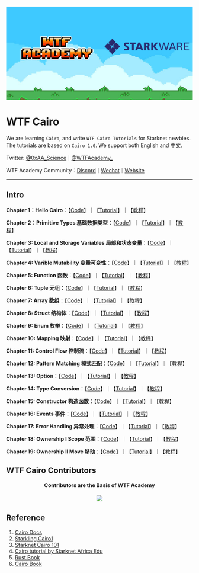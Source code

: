 ![](./img/wtfcairo_banner.png)

# WTF Cairo
We are learning `Cairo`, and write `WTF Cairo Tutorials` for Starknet newbies. The tutorials are based on `Cairo 1.0`. We support both English and 中文.

Twitter: [@0xAA_Science](https://twitter.com/0xAA_Science)｜[@WTFAcademy_](https://twitter.com/WTFAcademy_)

WTF Academy Community：[Discord](https://discord.wtf.academy)｜[Wechat](https://docs.google.com/forms/d/e/1FAIpQLSe4KGT8Sh6sJ7hedQRuIYirOoZK_85miz3dw7vA1-YjodgJ-A/viewform?usp=sf_link)｜[Website](https://wtf.academy)


---

## Intro
**Chapter 1：Hello Cairo**：【[Code](https://github.com/WTFAcademy/WTF-Cairo/blob/main/01_HelloCairo)】｜【[Tutorial](https://github.com/WTFAcademy/WTF-Cairo/blob/main/01_HelloCairo/readme.md)】｜【[教程](https://github.com/WTFAcademy/WTF-Cairo/blob/main/01_HelloCairo/readme_cn.md)】

**Chapter 2：Primitive Types 基础数据类型**：【[Code](https://github.com/WTFAcademy/WTF-Cairo/blob/main/02_PrimitiveTypes)】｜【[Tutorial](https://github.com/WTFAcademy/WTF-Cairo/blob/main/02_PrimitiveTypes/readme.md)】｜【[教程](https://github.com/WTFAcademy/WTF-Cairo/blob/main/02_PrimitiveTypes/readme_cn.md)】


**Chapter 3: Local and Storage Variables 局部和状态变量**：【[Code](https://github.com/WTFAcademy/WTF-Cairo/blob/main/03_Variables)】｜【[Tutorial](https://github.com/WTFAcademy/WTF-Cairo/blob/main/03_Variables/readme.md)】｜【[教程](https://github.com/WTFAcademy/WTF-Cairo/blob/main/03_Variables/readme_cn.md)】

**Chapter 4: Varible Mutability 变量可变性**：【[Code](https://github.com/WTFAcademy/WTF-Cairo/blob/main/04_Mutability)】｜【[Tutorial](https://github.com/WTFAcademy/WTF-Cairo/blob/main/04_Mutability/readme.md)】｜【[教程](https://github.com/WTFAcademy/WTF-Cairo/blob/main/04_Mutability/readme_cn.md)】

**Chapter 5: Function 函数**：【[Code](https://github.com/WTFAcademy/WTF-Cairo/blob/main/05_Function)】｜【[Tutorial](https://github.com/WTFAcademy/WTF-Cairo/blob/main/05_Function/readme.md)】｜【[教程](https://github.com/WTFAcademy/WTF-Cairo/blob/main/05_Function/readme_cn.md)】

**Chapter 6: Tuple 元组**：【[Code](https://github.com/WTFAcademy/WTF-Cairo/blob/main/06_Tuple)】｜【[Tutorial](https://github.com/WTFAcademy/WTF-Cairo/blob/main/06_Tuple/readme.md)】｜【[教程](https://github.com/WTFAcademy/WTF-Cairo/blob/main/06_Tuple/readme_cn.md)】

**Chapter 7: Array 数组**：【[Code](https://github.com/WTFAcademy/WTF-Cairo/blob/main/07_Array)】｜【[Tutorial](https://github.com/WTFAcademy/WTF-Cairo/blob/main/07_Array/readme.md)】｜【[教程](https://github.com/WTFAcademy/WTF-Cairo/blob/main/07_Array/readme_cn.md)】

**Chapter 8: Struct 结构体**：【[Code](https://github.com/WTFAcademy/WTF-Cairo/blob/main/08_Struct)】｜【[Tutorial](https://github.com/WTFAcademy/WTF-Cairo/blob/main/08_Struct/readme.md)】｜【[教程](https://github.com/WTFAcademy/WTF-Cairo/blob/main/08_Struct/readme_cn.md)】

**Chapter 9: Enum 枚举**：【[Code](https://github.com/WTFAcademy/WTF-Cairo/blob/main/09_Enum)】｜【[Tutorial](https://github.com/WTFAcademy/WTF-Cairo/blob/main/09_Enum/readme.md)】｜【[教程](https://github.com/WTFAcademy/WTF-Cairo/blob/main/09_Enum/readme_cn.md)】

**Chapter 10: Mapping 映射**：【[Code](https://github.com/WTFAcademy/WTF-Cairo/blob/main/10_Mapping)】｜【[Tutorial](https://github.com/WTFAcademy/WTF-Cairo/blob/main/10_Mapping/readme.md)】｜【[教程](https://github.com/WTFAcademy/WTF-Cairo/blob/main/10_Mapping/readme_cn.md)】

**Chapter 11: Control Flow 控制流**：【[Code](https://github.com/WTFAcademy/WTF-Cairo/blob/main/11_ControlFlow)】｜【[Tutorial](https://github.com/WTFAcademy/WTF-Cairo/blob/main/11_ControlFlow/readme.md)】｜【[教程](https://github.com/WTFAcademy/WTF-Cairo/blob/main/11_ControlFlow/readme_cn.md)】

**Chapter 12: Pattern Matching 模式匹配**：【[Code](https://github.com/WTFAcademy/WTF-Cairo/blob/main/12_PatternMatching)】｜【[Tutorial](https://github.com/WTFAcademy/WTF-Cairo/blob/main/12_PatternMatching/readme.md)】｜【[教程](https://github.com/WTFAcademy/WTF-Cairo/blob/main/12_PatternMatching/readme_cn.md)】

**Chapter 13: Option**：【[Code](https://github.com/WTFAcademy/WTF-Cairo/blob/main/13_Option)】｜【[Tutorial](https://github.com/WTFAcademy/WTF-Cairo/blob/main/13_Option/readme.md)】｜【[教程](https://github.com/WTFAcademy/WTF-Cairo/blob/main/13_Option/readme_cn.md)】

**Chapter 14: Type Conversion**：【[Code](https://github.com/WTFAcademy/WTF-Cairo/blob/main/14_TypeConversion)】｜【[Tutorial](https://github.com/WTFAcademy/WTF-Cairo/blob/main/14_TypeConversion/readme.md)】｜【[教程](https://github.com/WTFAcademy/WTF-Cairo/blob/main/14_TypeConversion/readme_cn.md)】

**Chapter 15: Constructor 构造函数**：【[Code](https://github.com/WTFAcademy/WTF-Cairo/blob/main/15_Constructor)】｜【[Tutorial](https://github.com/WTFAcademy/WTF-Cairo/blob/main/15_Constructor/readme.md)】｜【[教程](https://github.com/WTFAcademy/WTF-Cairo/blob/main/15_Constructor/readme_cn.md)】

**Chapter 16: Events 事件**：【[Code](https://github.com/WTFAcademy/WTF-Cairo/blob/main/16_Events)】｜【[Tutorial](https://github.com/WTFAcademy/WTF-Cairo/blob/main/16_Events/readme.md)】｜【[教程](https://github.com/WTFAcademy/WTF-Cairo/blob/main/16_Events/readme_cn.md)】

**Chapter 17: Error Handling 异常处理**：【[Code](https://github.com/WTFAcademy/WTF-Cairo/blob/main/17_Errors)】｜【[Tutorial](https://github.com/WTFAcademy/WTF-Cairo/blob/main/17_Errors/readme.md)】｜【[教程](https://github.com/WTFAcademy/WTF-Cairo/blob/main/17_Errors/readme_cn.md)】

**Chapter 18: Ownership I Scope 范围**：【[Code](https://github.com/WTFAcademy/WTF-Cairo/blob/main/18_Scope)】｜【[Tutorial](https://github.com/WTFAcademy/WTF-Cairo/blob/main/18_Scope/readme.md)】｜【[教程](https://github.com/WTFAcademy/WTF-Cairo/blob/main/18_Scope/readme_cn.md)】

**Chapter 19: Ownership II Move 移动**：【[Code](https://github.com/WTFAcademy/WTF-Cairo/blob/main/19_Move)】｜【[Tutorial](https://github.com/WTFAcademy/WTF-Cairo/blob/main/19_Move/readme.md)】｜【[教程](https://github.com/WTFAcademy/WTF-Cairo/blob/main/19_Move/readme_cn.md)】

## WTF Cairo Contributors

<div align="center">
  <h4 align="center">
    Contributors are the Basis of WTF Academy
  </h4>
  <a href="https://github.com/WTFAcademy/WTF-Cairo/graphs/contributors">
    <img src="https://contrib.rocks/image?repo=WTFAcademy/WTF-Cairo" />
  </a>
</div>


## Reference

1. [Cairo Docs](https://www.cairo-lang.org/docs/v1.0/)
2. [Starkling Cairo1](https://github.com/shramee/starklings-cairo1)
3. [Starknet Cairo 101](https://github.com/starknet-edu/starknet-cairo-101)
4. [Cairo tutorial by Starknet Africa Edu](https://github.com/Starknet-Africa-Edu/Cairo1.0)
5. [Rust Book](https://doc.rust-lang.org/stable/book/)
6. [Cairo Book](https://cairo-book.github.io/)